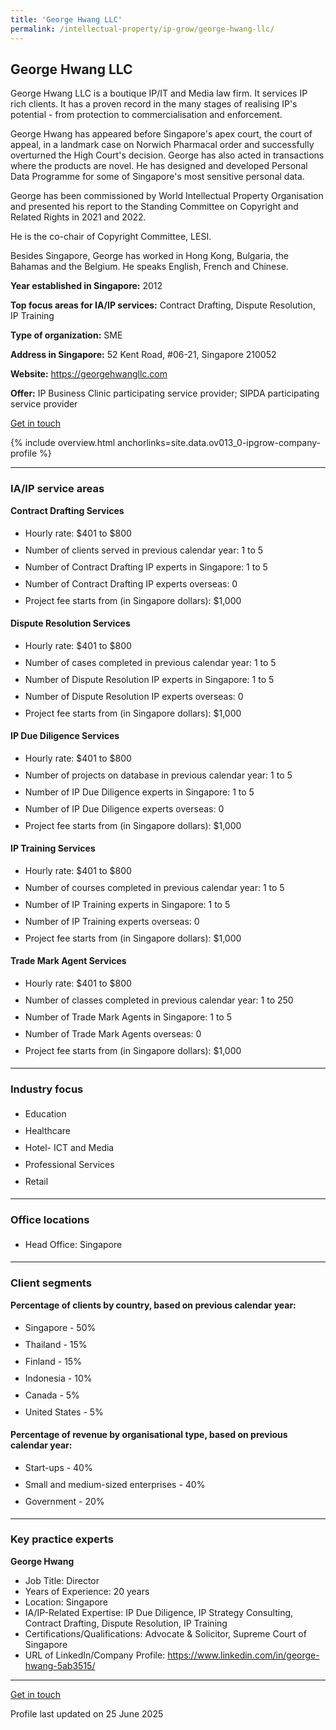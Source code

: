 ```yaml
---
title: 'George Hwang LLC'
permalink: /intellectual-property/ip-grow/george-hwang-llc/
---
```


## George Hwang LLC

George Hwang LLC is a boutique IP/IT and Media law firm. It services IP rich clients. It has a proven record in the many stages of realising IP's potential - from protection to commercialisation and enforcement.

George Hwang has appeared before Singapore's apex court, the court of appeal, in a landmark case on Norwich Pharmacal order and successfully overturned the High Court's decision. George has also acted in transactions where the products are novel. He has designed and developed Personal Data Programme for some of Singapore's most sensitive personal data.

George has been commissioned by World Intellectual Property Organisation and presented his report to the Standing Committee on Copyright and Related Rights in 2021 and 2022.

He is the co-chair of Copyright Committee, LESI.

Besides Singapore, George has worked in Hong Kong, Bulgaria, the Bahamas and the Belgium. He speaks English, French and Chinese.

<b>Year established in Singapore:</b> 2012

<b>Top focus areas for IA/IP services:</b> Contract Drafting, Dispute Resolution, IP Training

<b>Type of organization:</b> SME

<b>Address in Singapore:</b> 52 Kent Road, #06-21, Singapore 210052

<b>Website:</b> <a href='https://georgehwangllc.com'>https://georgehwangllc.com</a>

<b>Offer:</b> IP Business Clinic participating service provider; SIPDA participating service provider

<a class='btn' href='https://form.gov.sg/684ba08896f20e38e9da9666' target='_blank' rel='noopener'>Get in touch</a>

{% include overview.html anchorlinks=site.data.ov013_0-ipgrow-company-profile %}

---
<a name='ip-related-service-areas'></a>
### IA/IP service areas

**Contract Drafting Services**

<ul>
<li style='line-height: 27px; margin: 0px 0px !important'>Hourly rate:  $401 to $800</li>
<li style='line-height: 27px; margin: 0px 0px !important'>Number of clients served in previous calendar year: 1 to 5</li>
<li style='line-height: 27px; margin: 0px 0px !important'>Number of Contract Drafting IP experts in Singapore: 1 to 5</li>
<li style='line-height: 27px; margin: 0px 0px !important'>Number of Contract Drafting IP experts overseas: 0</li>
<li style='line-height: 27px; margin: 0px 0px !important'>Project fee starts from (in Singapore dollars): $1,000</li>
</ul>

**Dispute Resolution Services**

<ul>
<li style='line-height: 27px; margin: 0px 0px !important'>Hourly rate:  $401 to $800</li>
<li style='line-height: 27px; margin: 0px 0px !important'>Number of cases completed in previous calendar year: 1 to 5</li>
<li style='line-height: 27px; margin: 0px 0px !important'>Number of Dispute Resolution IP experts in Singapore: 1 to 5</li>
<li style='line-height: 27px; margin: 0px 0px !important'>Number of Dispute Resolution IP experts overseas: 0</li>
<li style='line-height: 27px; margin: 0px 0px !important'>Project fee starts from (in Singapore dollars):  $1,000</li>
</ul>

**IP Due Diligence Services**

<ul>
<li style='line-height: 27px; margin: 0px 0px !important'>Hourly rate:  $401 to $800</li>
<li style='line-height: 27px; margin: 0px 0px !important'>Number of projects on database in previous calendar year: 1 to 5</li>
<li style='line-height: 27px; margin: 0px 0px !important'>Number of IP Due Diligence experts in Singapore: 1 to 5</li>
<li style='line-height: 27px; margin: 0px 0px !important'>Number of IP Due Diligence experts overseas: 0</li>
<li style='line-height: 27px; margin: 0px 0px !important'>Project fee starts from (in Singapore dollars):  $1,000</li>
</ul>

**IP Training Services**

<ul>
<li style='line-height: 27px; margin: 0px 0px !important'>Hourly rate:  $401 to $800</li>
<li style='line-height: 27px; margin: 0px 0px !important'>Number of courses completed in previous calendar year: 1 to 5</li>
<li style='line-height: 27px; margin: 0px 0px !important'>Number of IP Training experts in Singapore: 1 to 5</li>
<li style='line-height: 27px; margin: 0px 0px !important'>Number of IP Training experts overseas: 0</li>
<li style='line-height: 27px; margin: 0px 0px !important'>Project fee starts from (in Singapore dollars):  $1,000</li>
</ul>

**Trade Mark Agent Services**

<ul>
<li style='line-height: 27px; margin: 0px 0px !important'>Hourly rate:  $401 to $800</li>
<li style='line-height: 27px; margin: 0px 0px !important'>Number of classes completed in previous calendar year: 1 to 250</li>
<li style='line-height: 27px; margin: 0px 0px !important'>Number of Trade Mark Agents in Singapore: 1 to 5</li>
<li style='line-height: 27px; margin: 0px 0px !important'>Number of Trade Mark Agents overseas: 0</li>
<li style='line-height: 27px; margin: 0px 0px !important'>Project fee starts from (in Singapore dollars):  $1,000</li>
</ul>

---
<a name='industry-focus'></a>
### Industry focus

<ul><li style='line-height: 27px; margin: 0px 0px !important'> Education</li><li style='line-height: 27px; margin: 0px 0px !important'>Healthcare</li><li style='line-height: 27px; margin: 0px 0px !important'>Hotel- ICT and Media</li><li style='line-height: 27px; margin: 0px 0px !important'>Professional Services</li><li style='line-height: 27px; margin: 0px 0px !important'>Retail</li></ul>

---
<a name='office-locations'></a>
### Office locations

<ul><li style='line-height: 27px; margin: 0px 0px !important'> Head Office: Singapore</li></ul>

---
<a name='client-segments'></a>
### Client segments

**Percentage of clients by country, based on previous calendar year:**

<ul><li style='line-height: 27px; margin: 0px 0px !important'> Singapore - 50%</li><li style='line-height: 27px; margin: 0px 0px !important'>Thailand - 15%</li><li style='line-height: 27px; margin: 0px 0px !important'>Finland - 15%</li><li style='line-height: 27px; margin: 0px 0px !important'>Indonesia - 10%	</li><li style='line-height: 27px; margin: 0px 0px !important'>Canada - 5%</li><li style='line-height: 27px; margin: 0px 0px !important'>United States - 5%</li></ul>

**Percentage of revenue by organisational type, based on previous calendar year:**

<ul><li style='line-height: 27px; margin: 0px 0px !important'> Start-ups - 40%</li><li style='line-height: 27px; margin: 0px 0px !important'> Small and medium-sized enterprises - 40%</li><li style='line-height: 27px; margin: 0px 0px !important'>Government - 20%</li></ul>

---
<a name='key-practice-experts'></a>
### Key practice experts

**George Hwang**

- Job Title: Director
- Years of Experience: 20 years
- Location: Singapore
- IA/IP-Related Expertise: IP Due Diligence, IP Strategy Consulting, Contract Drafting, Dispute Resolution, IP Training
- Certifications/Qualifications: Advocate & Solicitor, Supreme Court of Singapore
- URL of LinkedIn/Company Profile: <a href="https://www.linkedin.com/in/george-hwang-5ab3515/" target="_blank" rel="noopener">https://www.linkedin.com/in/george-hwang-5ab3515/</a>


---
<p>
<a class='btn' href='https://form.gov.sg/684ba08896f20e38e9da9666' target='_blank' rel='noopener'>Get in touch</a>
</p>
Profile last updated on 25 June 2025

